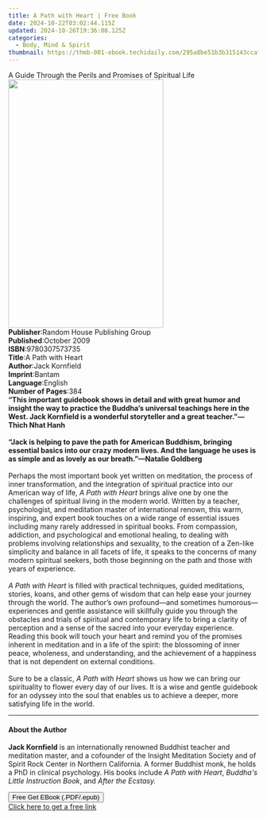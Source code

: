```yaml
---
title: A Path with Heart | Free Book
date: 2024-10-22T03:02:44.115Z
updated: 2024-10-26T19:36:08.125Z
categories:
  - Body, Mind & Spirit
thumbnail: https://thmb-001-ebook.techidaily.com/295a8be51b3b315143ccafb411b2990647a3a16b87526845934be39752a3007d.jpg
---
```

<main id="book-container">
  <div class="flex flex-col">
    <div class="book-brief flex-1 py-6 px-4 sm:p-6 md:py-10 md:px-8">
      <!-- brief-->
      <div class="book-brief-main">
        A Guide Through the Perils and Promises of Spiritual Life
      </div>
    </div>
    <div
      class="book-meta-info flex-1 grid gap-4 col-start-1 col-end-3 row-start-1 sm:mb-6 sm:grid-cols-4 lg:gap-6 lg:col-start-2 lg:row-end-6 lg:row-span-6 lg:mb-0"
    >
      <div
        class="book-meta-info-left place-content-center mt-4 p-4 text-sm leading-6 col-start-2 col-span-2 dark:text-slate-400"
      >
        <img
          class="w-full h-500 object-cover rounded-lg sm:h-255 sm:col-span-2 lg:col-span-full"
          src="https://img-001-ebook.techidaily.com/3567dcd520c2cbaef6f40cb35da47f612a908952ed970a743bbc9e3dccdcd419.jpg"
          alt=""
          width="312"
          height="500"
        />
      </div>
      <div
        class="book-meta-info-right mt-2 col-start-1 row-start-2 col-span-3 self-center"
      >
        <!-- meta data  -->
        <div class="flex flex-col px-4 md:px-8">
          <div class="flex-1">
            <strong>Publisher</strong>:<span class="px-2"
              >Random House Publishing Group</span
            >
          </div>
          <div class="flex-1">
            <strong>Published</strong>:<span class="px-2">October 2009</span>
          </div>
          <div class="flex-1">
            <strong>ISBN</strong>:<span class="px-2">9780307573735</span>
          </div>
          <div class="flex-1">
            <strong>Title</strong>:<span class="px-2">A Path with Heart</span>
          </div>
          <div class="flex-1">
            <strong>Author</strong>:<span class="px-2">Jack Kornfield</span>
          </div>
          <div class="flex-1">
            <strong>Imprint</strong>:<span class="px-2">Bantam</span>
          </div>
          <div class="flex-1">
            <strong>Language</strong>:<span class="px-2">English</span>
          </div>
          <div class="flex-1">
            <strong>Number of Pages</strong>:<span class="px-2">384</span>
          </div>
        </div>
      </div>
    </div>
    <div class="book-description flex-1 py-6 px-4 sm:p-6 md:py-10 md:px-8">
      <div class="book-description-main">
        <div accordion-content="" id="description">
          <b
            >“This important guidebook shows in detail and with great humor and
            insight the way to practice the Buddha’s universal teachings here in
            the West. Jack Kornfield is a wonderful storyteller and a great
            teacher.”—Thich Nhat Hanh</b
          ><br /><b
            ><br />“Jack is helping to pave the path for American Buddhism,
            bringing essential basics into our crazy modern lives. And the
            language he uses is as simple and as lovely as our breath.”—Natalie
            Goldberg</b
          ><br />&nbsp;<br />Perhaps the most important book yet written on
          meditation, the process of inner transformation, and the integration
          of spiritual practice into our American way of life,&nbsp;<i
            >A Path with Heart&nbsp;</i
          >brings alive one by one the challenges of spiritual living in the
          modern world. Written by a teacher, psychologist, and meditation
          master of international renown, this warm, inspiring, and expert book
          touches on a wide range of essential issues including many rarely
          addressed in spiritual books. From compassion, addiction, and
          psychological and emotional healing, to dealing with problems
          involving relationships and sexuality, to the creation of a Zen-like
          simplicity and balance in all facets of life, it speaks to the
          concerns of many modern spiritual seekers, both those beginning on the
          path and those with years of experience.<br />&nbsp;<br /><i
            >A Path with Heart&nbsp;</i
          >is filled with practical techniques, guided meditations, stories,
          koans, and other gems of wisdom that can help ease your journey
          through the world. The author’s own profound—and sometimes
          humorous—experiences and gentle assistance will skillfully guide you
          through the obstacles and trials of spiritual and contemporary life to
          bring a clarity of perception and a sense of the sacred into your
          everyday experience. Reading this book will touch your heart and
          remind you of the promises inherent in meditation and in a life of the
          spirit: the blossoming of inner peace, wholeness, and understanding,
          and the achievement of a happiness that is not dependent on external
          conditions.<br />&nbsp;<br />Sure to be a classic,&nbsp;<i
            >A Path with Heart&nbsp;</i
          >shows us how we can bring our spirituality to flower every day of our
          lives. It is a wise and gentle guidebook for an odyssey into the soul
          that enables us to achieve a deeper, more satisfying life in the
          world.
        </div>
        <div class="accordion-fader"></div>
      </div>
    </div>
    <div class="book-excerpts flex-1 py-6 px-4 sm:p-6 md:py-10 md:px-8">
      <!-- excerpts-->
      <div class="book-excerpts-main">
        <hr />
        <h4 class="placeholder placeholder-heading">
          <span>About the Author</span>
        </h4>
        <p>
          <b>Jack Kornfield</b> is an internationally renowned Buddhist teacher
          and meditation master, and a cofounder of the Insight Meditation
          Society and of Spirit Rock Center in Northern California. A former
          Buddhist monk, he holds a PhD in clinical psychology. His books
          include&nbsp;<i>A Path with Heart</i>,<i>
            Buddha's Little Instruction Book</i
          >,&nbsp;and&nbsp;<i>After the Ecstasy.</i>
        </p>
      </div>
    </div>
    <div
      class="book-about-author flex-1 py-6 px-4 sm:p-6 md:py-10 md:px-8"
    ></div>
    <div class="book-free-get flex-1 py-6 px-4 sm:p-6 md:py-10 md:px-8">
      <button
        id="btn-free-get"
        class="bg-blue-500 hover:bg-blue-700 text-white font-bold py-2 px-4 rounded"
      >
        Free Get EBook (.PDF/.epub)
      </button>
      <div id="countdown-display" class="px-2 text-lg mt-2"></div>
      <a
        id="free-link"
        class="hidden bg-blue-500 hover:bg-blue-700 text-white font-bold py-2 px-4 rounded"
        href="https://www.ebooks.com/en-us/book/458086/a-path-with-heart/jack-kornfield/"
        target="_blank"
        >Click here to get a free link</a
      >
    </div>
    <script>
      let countdownTime = 0;
      let countdownInterval = null;
      document
        .getElementById('btn-free-get')
        .addEventListener('click', startCountdown);
      function startCountdown() {
        countdownTime = new Date().getTime() + 60000 * 3;
        countdownInterval = setInterval(updateCountdown, 1000);
        document.getElementById('btn-free-get').disabled = true;
        document
          .getElementById('btn-free-get')
          .classList.add('bg-gray-500', 'cursor-not-allowed');
      }
      function updateCountdown() {
        let currentTime = new Date().getTime();
        let timeLeft = countdownTime - currentTime;
        let secondsLeft = Math.floor(timeLeft / 1000);
        document.getElementById('countdown-display').innerHTML =
          `Remaining time: ${secondsLeft} seconds.`;
        if (secondsLeft <= 0) {
          clearInterval(countdownInterval);
          document.getElementById('btn-free-get').classList.add('hidden');
          document.getElementById('free-link').classList.remove('hidden');
          document.getElementById('countdown-display').innerHTML = '';
        }
      }
    </script>
  </div>
</main>

<ins class="adsbygoogle"
      style="display:block"
      data-ad-client="ca-pub-7571918770474297"
      data-ad-slot="8358498916"
      data-ad-format="auto"
      data-full-width-responsive="true"></ins>
    